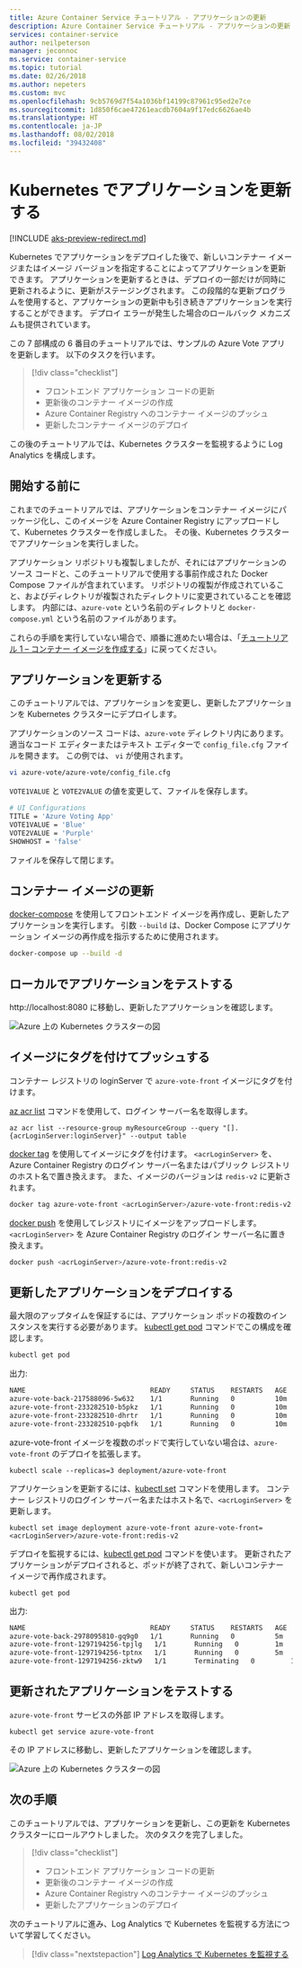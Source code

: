 ```yaml
---
title: Azure Container Service チュートリアル - アプリケーションの更新
description: Azure Container Service チュートリアル - アプリケーションの更新
services: container-service
author: neilpeterson
manager: jeconnoc
ms.service: container-service
ms.topic: tutorial
ms.date: 02/26/2018
ms.author: nepeters
ms.custom: mvc
ms.openlocfilehash: 9cb5769d7f54a1036bf14199c87961c95ed2e7ce
ms.sourcegitcommit: 1d850f6cae47261eacdb7604a9f17edc6626ae4b
ms.translationtype: HT
ms.contentlocale: ja-JP
ms.lasthandoff: 08/02/2018
ms.locfileid: "39432408"
---
```

# <a name="update-an-application-in-kubernetes"></a>Kubernetes でアプリケーションを更新する

[!INCLUDE [aks-preview-redirect.md](../../../includes/aks-preview-redirect.md)]

Kubernetes でアプリケーションをデプロイした後で、新しいコンテナー イメージまたはイメージ バージョンを指定することによってアプリケーションを更新できます。 アプリケーションを更新するときは、デプロイの一部だけが同時に更新されるように、更新がステージングされます。 この段階的な更新プログラムを使用すると、アプリケーションの更新中も引き続きアプリケーションを実行することができます。 デプロイ エラーが発生した場合のロールバック メカニズムも提供されています。 

この 7 部構成の 6 番目のチュートリアルでは、サンプルの Azure Vote アプリを更新します。 以下のタスクを行います。

> [!div class="checklist"]
> * フロントエンド アプリケーション コードの更新
> * 更新後のコンテナー イメージの作成
> * Azure Container Registry へのコンテナー イメージのプッシュ
> * 更新したコンテナー イメージのデプロイ

この後のチュートリアルでは、Kubernetes クラスターを監視するように Log Analytics を構成します。

## <a name="before-you-begin"></a>開始する前に

これまでのチュートリアルでは、アプリケーションをコンテナー イメージにパッケージ化し、このイメージを Azure Container Registry にアップロードして、Kubernetes クラスターを作成しました。 その後、Kubernetes クラスターでアプリケーションを実行しました。 

アプリケーション リポジトリも複製しましたが、それにはアプリケーションのソース コードと、このチュートリアルで使用する事前作成された Docker Compose ファイルが含まれています。 リポジトリの複製が作成されていること、およびディレクトリが複製されたディレクトリに変更されていることを確認します。 内部には、`azure-vote` という名前のディレクトリと `docker-compose.yml` という名前のファイルがあります。

これらの手順を実行していない場合で、順番に進めたい場合は、「[チュートリアル 1 – コンテナー イメージを作成する](./container-service-tutorial-kubernetes-prepare-app.md)」に戻ってください。 

## <a name="update-application"></a>アプリケーションを更新する

このチュートリアルでは、アプリケーションを変更し、更新したアプリケーションを Kubernetes クラスターにデプロイします。 

アプリケーションのソース コードは、`azure-vote` ディレクトリ内にあります。 適当なコード エディターまたはテキスト エディターで `config_file.cfg` ファイルを開きます。 この例では、 `vi` が使用されます。

```bash
vi azure-vote/azure-vote/config_file.cfg
```

`VOTE1VALUE` と `VOTE2VALUE` の値を変更して、ファイルを保存します。

```bash
# UI Configurations
TITLE = 'Azure Voting App'
VOTE1VALUE = 'Blue'
VOTE2VALUE = 'Purple'
SHOWHOST = 'false'
```

ファイルを保存して閉じます。

## <a name="update-container-image"></a>コンテナー イメージの更新

[docker-compose](https://docs.docker.com/compose/) を使用してフロントエンド イメージを再作成し、更新したアプリケーションを実行します。 引数 `--build` は、Docker Compose にアプリケーション イメージの再作成を指示するために使用されます。

```bash
docker-compose up --build -d
```

## <a name="test-application-locally"></a>ローカルでアプリケーションをテストする

http://localhost:8080 に移動し、更新したアプリケーションを確認します。

![Azure 上の Kubernetes クラスターの図](media/container-service-kubernetes-tutorials/vote-app-updated.png)

## <a name="tag-and-push-images"></a>イメージにタグを付けてプッシュする

コンテナー レジストリの loginServer で `azure-vote-front` イメージにタグを付けます。 

[az acr list](/cli/azure/acr#az-acr-list) コマンドを使用して、ログイン サーバー名を取得します。

```azurecli
az acr list --resource-group myResourceGroup --query "[].{acrLoginServer:loginServer}" --output table
```

[docker tag](https://docs.docker.com/engine/reference/commandline/tag/) を使用してイメージにタグを付けます。 `<acrLoginServer>` を、Azure Container Registry のログイン サーバー名またはパブリック レジストリのホスト名で置き換えます。 また、イメージのバージョンは `redis-v2` に更新されます。

```bash
docker tag azure-vote-front <acrLoginServer>/azure-vote-front:redis-v2
```

[docker push](https://docs.docker.com/engine/reference/commandline/push/) を使用してレジストリにイメージをアップロードします。 `<acrLoginServer>` を Azure Container Registry のログイン サーバー名に置き換えます。

```bash
docker push <acrLoginServer>/azure-vote-front:redis-v2
```

## <a name="deploy-update-application"></a>更新したアプリケーションをデプロイする

最大限のアップタイムを保証するには、アプリケーション ポッドの複数のインスタンスを実行する必要があります。 [kubectl get pod](https://kubernetes.io/docs/reference/generated/kubectl/kubectl-commands#get) コマンドでこの構成を確認します。

```bash
kubectl get pod
```

出力:

```bash
NAME                               READY     STATUS    RESTARTS   AGE
azure-vote-back-217588096-5w632    1/1       Running   0          10m
azure-vote-front-233282510-b5pkz   1/1       Running   0          10m
azure-vote-front-233282510-dhrtr   1/1       Running   0          10m
azure-vote-front-233282510-pqbfk   1/1       Running   0          10m
```

azure-vote-front イメージを複数のポッドで実行していない場合は、`azure-vote-front` のデプロイを拡張します。


```azurecli-interactive
kubectl scale --replicas=3 deployment/azure-vote-front
```

アプリケーションを更新するには、[kubectl set](https://kubernetes.io/docs/reference/generated/kubectl/kubectl-commands#set) コマンドを使用します。 コンテナー レジストリのログイン サーバー名またはホスト名で、`<acrLoginServer>` を更新します。

```azurecli-interactive
kubectl set image deployment azure-vote-front azure-vote-front=<acrLoginServer>/azure-vote-front:redis-v2
```

デプロイを監視するには、[kubectl get pod](https://kubernetes.io/docs/reference/generated/kubectl/kubectl-commands#get) コマンドを使います。 更新されたアプリケーションがデプロイされると、ポッドが終了されて、新しいコンテナー イメージで再作成されます。

```azurecli-interactive
kubectl get pod
```

出力:

```bash
NAME                               READY     STATUS    RESTARTS   AGE
azure-vote-back-2978095810-gq9g0   1/1       Running   0          5m
azure-vote-front-1297194256-tpjlg   1/1       Running   0         1m
azure-vote-front-1297194256-tptnx   1/1       Running   0         5m
azure-vote-front-1297194256-zktw9   1/1       Terminating   0         1m
```

## <a name="test-updated-application"></a>更新されたアプリケーションをテストする

`azure-vote-front` サービスの外部 IP アドレスを取得します。

```azurecli-interactive
kubectl get service azure-vote-front
```

その IP アドレスに移動し、更新したアプリケーションを確認します。

![Azure 上の Kubernetes クラスターの図](media/container-service-kubernetes-tutorials/vote-app-updated-external.png)

## <a name="next-steps"></a>次の手順

このチュートリアルでは、アプリケーションを更新し、この更新を Kubernetes クラスターにロールアウトしました。 次のタスクを完了しました。

> [!div class="checklist"]
> * フロントエンド アプリケーション コードの更新
> * 更新後のコンテナー イメージの作成
> * Azure Container Registry へのコンテナー イメージのプッシュ
> * 更新したアプリケーションのデプロイ

次のチュートリアルに進み、Log Analytics で Kubernetes を監視する方法について学習してください。

> [!div class="nextstepaction"]
> [Log Analytics で Kubernetes を監視する](./container-service-tutorial-kubernetes-monitor.md)